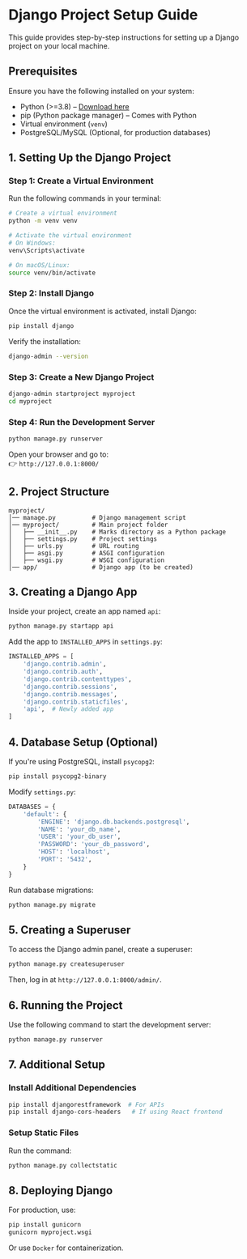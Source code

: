 
# Django Project Setup Guide  

This guide provides step-by-step instructions for setting up a Django project on your local machine.  

## Prerequisites  

Ensure you have the following installed on your system:  
- Python (>=3.8) – [Download here](https://www.python.org/downloads/)  
- pip (Python package manager) – Comes with Python  
- Virtual environment (`venv`)  
- PostgreSQL/MySQL (Optional, for production databases)  

## 1. Setting Up the Django Project  

### Step 1: Create a Virtual Environment  
Run the following commands in your terminal:  

```sh
# Create a virtual environment
python -m venv venv

# Activate the virtual environment
# On Windows:
venv\Scripts\activate

# On macOS/Linux:
source venv/bin/activate
```

### Step 2: Install Django  
Once the virtual environment is activated, install Django:  

```sh
pip install django
```

Verify the installation:  

```sh
django-admin --version
```

### Step 3: Create a New Django Project  

```sh
django-admin startproject myproject
cd myproject
```

### Step 4: Run the Development Server  

```sh
python manage.py runserver
```

Open your browser and go to:  
👉 `http://127.0.0.1:8000/`  

## 2. Project Structure  

```
myproject/
│── manage.py          # Django management script
│── myproject/         # Main project folder
│   ├── __init__.py    # Marks directory as a Python package
│   ├── settings.py    # Project settings
│   ├── urls.py        # URL routing
│   ├── asgi.py        # ASGI configuration
│   ├── wsgi.py        # WSGI configuration
│── app/               # Django app (to be created)
```

## 3. Creating a Django App  

Inside your project, create an app named `api`:  

```sh
python manage.py startapp api
```

Add the app to `INSTALLED_APPS` in `settings.py`:  

```python
INSTALLED_APPS = [
    'django.contrib.admin',
    'django.contrib.auth',
    'django.contrib.contenttypes',
    'django.contrib.sessions',
    'django.contrib.messages',
    'django.contrib.staticfiles',
    'api',  # Newly added app
]
```

## 4. Database Setup (Optional)  

If you're using PostgreSQL, install `psycopg2`:  

```sh
pip install psycopg2-binary
```

Modify `settings.py`:  

```python
DATABASES = {
    'default': {
        'ENGINE': 'django.db.backends.postgresql',
        'NAME': 'your_db_name',
        'USER': 'your_db_user',
        'PASSWORD': 'your_db_password',
        'HOST': 'localhost',
        'PORT': '5432',
    }
}
```

Run database migrations:  

```sh
python manage.py migrate
```

## 5. Creating a Superuser  

To access the Django admin panel, create a superuser:  

```sh
python manage.py createsuperuser
```

Then, log in at `http://127.0.0.1:8000/admin/`.  

## 6. Running the Project  

Use the following command to start the development server:  

```sh
python manage.py runserver
```

## 7. Additional Setup  

### Install Additional Dependencies  

```sh
pip install djangorestframework  # For APIs
pip install django-cors-headers   # If using React frontend
```

### Setup Static Files  

Run the command:  

```sh
python manage.py collectstatic
```

## 8. Deploying Django  

For production, use:  

```sh
pip install gunicorn
gunicorn myproject.wsgi
```

Or use `Docker` for containerization.  

